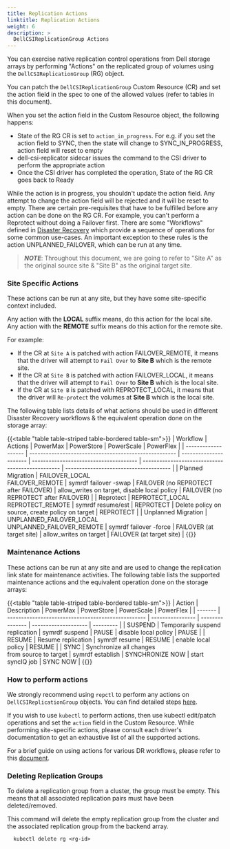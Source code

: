 ```yaml
---
title: Replication Actions
linktitle: Replication Actions
weight: 6
description: >
  DellCSIReplicationGroup Actions
---
```


You can exercise native replication control operations from Dell storage arrays by performing "Actions" on the replicated group of volumes using the `DellCSIReplicationGroup` (RG) object. 

You can patch the `DellCSIReplicationGroup` Custom Resource (CR) and set the action field in the spec to one of the allowed values (refer to tables in this document).

When you set the action field in the Custom Resource object, the following happens:

* State of the RG CR is set to `action_in_progress`. For e.g. if you set the action field to SYNC, then the state will change to SYNC_IN_PROGRESS, action field will reset to empty
* dell-csi-replicator sidecar issues the command to the CSI driver to perform the appropriate action
* Once the CSI driver has completed the operation, State of the RG CR goes back to Ready

While the action is in progress, you shouldn't update the action field. Any attempt to change the action field will be rejected and it will be reset to empty.
There are certain pre-requisites that have to be fulfilled before any action can be done on the RG CR. For example, you can't perform a Reprotect without doing a Failover first. There are some "Workflows" defined in [Disaster Recovery](../disaster-recovery) which provide a sequence of operations for some common use-cases. An important exception to these rules is the action UNPLANNED_FAILOVER, which can be run at any time.

> _**NOTE**_: Throughout this document, we are going to refer to "Site A" as the original source site & "Site B" as the original target site.

### Site Specific Actions
These actions can be run at any site, but they have some site-specific context included.

Any action with the __LOCAL__ suffix means, do this action for the local site. Any action with the __REMOTE__ suffix means do this action for the remote site.

For example:  
* If the CR at `Site A` is patched with action FAILOVER_REMOTE, it means that the driver will attempt to `Fail Over` to __Site B__ which is the remote site. 
* If the CR at `Site B` is patched with action FAILOVER_LOCAL, it means that the driver will attempt to `Fail Over` to __Site B__ which is the local site.
* If the CR at `Site B` is patched with REPROTECT_LOCAL, it means that the driver will `Re-protect` the volumes at __Site B__ which is the local site.

The following table lists details of what actions should be used in different Disaster Recovery workflows & the equivalent operation done on the storage array:

{{<table "table table-striped table-bordered table-sm">}}
| Workflow            | Actions                                               | PowerMax               | PowerStore                             | PowerScale                                       | PowerFlex |
| ------------------- | ----------------------------------------------------- | ---------------------- | -------------------------------------- | ------------------------------------------------ | -------------------------------------- |
| Planned Migration   | FAILOVER_LOCAL<br>FAILOVER_REMOTE                     | symrdf failover -swap  | FAILOVER (no REPROTECT after FAILOVER) | allow_writes on target, disable local policy     | FAILOVER (no REPROTECT after FAILOVER) |
| Reprotect           | REPROTECT_LOCAL<br>REPROTECT_REMOTE                   | symrdf resume/est      | REPROTECT                              | Delete policy on source, create policy on target | REPROTECT                              |
| Unplanned Migration | UNPLANNED_FAILOVER_LOCAL<br>UNPLANNED_FAILOVER_REMOTE | symrdf failover -force | FAILOVER (at target site)              | allow_writes on target                           | FAILOVER (at target site)              |
{{</table>}}

### Maintenance Actions
These actions can be run at any site and are used to change the replication link state for maintenance activities.
The following table lists the supported maintenance actions and the equivalent operation done on the storage arrays:

{{<table "table table-striped table-bordered table-sm">}}
| Action  | Description                                        | PowerMax         | PowerStore      | PowerScale           | PowerFlex |
| ------- | -------------------------------------------------- | ---------------- | --------------- | -------------------- | --------- |
| SUSPEND | Temporarily suspend <br> replication               | symrdf suspend   | PAUSE           | disable local policy | PAUSE     |
| RESUME  | Resume replication                                 | symrdf resume    | RESUME          | enable local policy  | RESUME    |
| SYNC    | Synchronize all changes <br> from source to target | symrdf establish | SYNCHRONIZE NOW | start syncIQ job     | SYNC NOW  |
{{</table>}}

### How to perform actions
We strongly recommend using `repctl` to perform any actions on `DellCSIReplicationGroup` objects. You can find detailed steps [here](../../../tooling/repctl/#executing-actions).

If you wish to use `kubectl` to perform actions, then use kubectl edit/patch operations and set the `action` field in the Custom Resource.
While performing site-specific actions, please consult each driver's documentation to get an exhaustive list of all the supported actions.

For a brief guide on using actions for various DR workflows, please refer to this [document](../disaster-recovery). 

### Deleting Replication Groups

To delete a replication group from a cluster, the group must be empty. This
means that all associated replication pairs must have been deleted/removed.

This command will delete the empty replication group from the cluster and the
associated replication group from the backend array.

```shell
  kubectl delete rg <rg-id>
```
